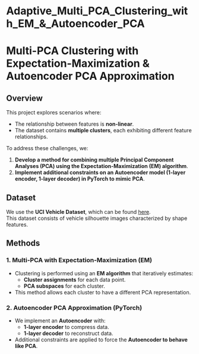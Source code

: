 # Adaptive_Multi_PCA_Clustering_with_EM_&_Autoencoder_PCA
 # Multi-PCA Clustering with Expectation-Maximization & Autoencoder PCA Approximation

## Overview
This project explores scenarios where:
- The relationship between features is **non-linear**.
- The dataset contains **multiple clusters**, each exhibiting different feature relationships.

To address these challenges, we:
1. **Develop a method for combining multiple Principal Component Analyses (PCA) using the Expectation-Maximization (EM) algorithm**.
2. **Implement additional constraints on an Autoencoder model (1-layer encoder, 1-layer decoder) in PyTorch to mimic PCA**.

## Dataset
We use the **UCI Vehicle Dataset**, which can be found [here](https://github.com/milaan9/Clustering-Datasets/blob/master/01.%20UCI/vehicle.csv).  
This dataset consists of vehicle silhouette images characterized by shape features.

## Methods

### 1. Multi-PCA with Expectation-Maximization (EM)
- Clustering is performed using an **EM algorithm** that iteratively estimates:
  - **Cluster assignments** for each data point.
  - **PCA subspaces** for each cluster.
- This method allows each cluster to have a different PCA representation.

### 2. Autoencoder PCA Approximation (PyTorch)
- We implement an **Autoencoder** with:
  - **1-layer encoder** to compress data.
  - **1-layer decoder** to reconstruct data.
- Additional constraints are applied to force the **Autoencoder to behave like PCA**.


